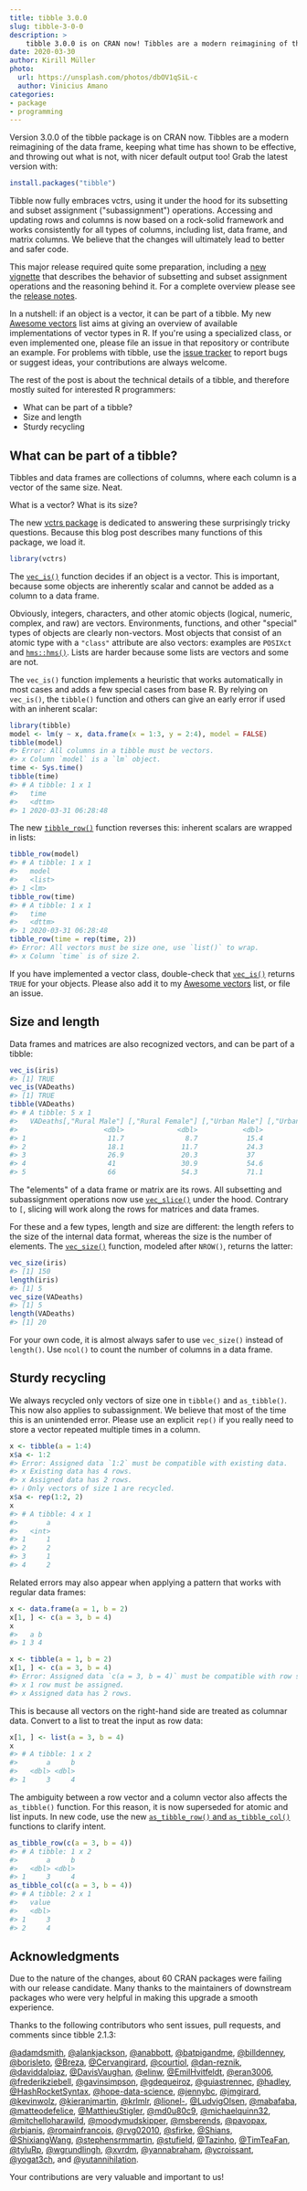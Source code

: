 ```yaml
---
title: tibble 3.0.0
slug: tibble-3-0-0
description: >
    tibble 3.0.0 is on CRAN now! Tibbles are a modern reimagining of the data frame, keeping what time has shown to be effective, and throwing out what is not, with nicer default output too! This article describes the latest major release and provides an outlook on further developments
date: 2020-03-30
author: Kirill Müller
photo:
  url: https://unsplash.com/photos/dbOV1qSiL-c
  author: Vinicius Amano
categories:
- package
- programming
---
```






Version 3.0.0 of the tibble package is on CRAN now. Tibbles are a modern reimagining of the data frame, keeping what time has shown to be effective, and throwing out what is not, with nicer default output too! Grab the latest version with:

```r
install.packages("tibble")
```

Tibble now fully embraces vctrs, using it under the hood for its subsetting and subset assignment ("subassignment") operations.
Accessing and updating rows and columns is now based on a rock-solid framework and works consistently for all types of columns, including list, data frame, and 
matrix columns.
We believe that the changes will ultimately lead to better and safer code.

This major release required quite some preparation, including a [new vignette](https://tibble.tidyverse.org/articles/invariants.html) that describes the behavior of subsetting and subset assignment operations and the reasoning behind it.
For a complete overview please see the [release notes](https://tibble.tidyverse.org/news/index.html).

In a nutshell: if an object is a vector, it can be part of a tibble.
My new [Awesome vectors](https://github.com/krlmlr/awesome-vctrs#readme) list aims at giving an overview of available implementations of vector types in R.
If you're using a specialized class, or even implemented one, please file an issue in that repository or contribute an example.
For problems with tibble, use the [issue tracker](https://github.com/tidyverse/tibble/issues) to report bugs or suggest ideas, your contributions are always welcome.

The rest of the post is about the technical details of a tibble, and therefore mostly suited for interested R programmers:

- What can be part of a tibble?
- Size and length
- Sturdy recycling


## What can be part of a tibble?

Tibbles and data frames are collections of columns, where each column is a vector of the same size.
Neat.

What is a vector?
What is its size?

The new [vctrs package](https://vctrs.r-lib.org) is dedicated to answering these surprisingly tricky questions.
Because this blog post describes many functions of this package, we load it.


```r
library(vctrs)
```

The [`vec_is()`](https://vctrs.r-lib.org/reference/vec_assert.html) function decides if an object is a vector.
This is important, because some objects are inherently scalar and cannot be added as a column to a data frame.

Obviously, integers, characters, and other atomic objects (logical, numeric, complex, and raw) are vectors.
Environments, functions, and other "special" types of objects are clearly non-vectors.
Most objects that consist of an atomic type with a `"class"` attribute are also vectors: examples are `POSIXct` and [`hms::hms()`](https://hms.tidyverse.org/reference/hms.html).
Lists are harder because some lists are vectors and some are not.

The `vec_is()` function implements a heuristic that works automatically in most cases and adds a few special cases from base R.
By relying on `vec_is()`, the `tibble()` function and others can give an early error if used with an inherent scalar:


```r
library(tibble)
model <- lm(y ~ x, data.frame(x = 1:3, y = 2:4), model = FALSE)
tibble(model)
#> Error: All columns in a tibble must be vectors.
#> x Column `model` is a `lm` object.
time <- Sys.time()
tibble(time)
#> # A tibble: 1 x 1
#>   time               
#>   <dttm>             
#> 1 2020-03-31 06:28:48
```

The new [`tibble_row()`](https://tibble.tidyverse.org/reference/tibble.html) function reverses this: inherent scalars are wrapped in lists:


```r
tibble_row(model)
#> # A tibble: 1 x 1
#>   model 
#>   <list>
#> 1 <lm>
tibble_row(time)
#> # A tibble: 1 x 1
#>   time               
#>   <dttm>             
#> 1 2020-03-31 06:28:48
tibble_row(time = rep(time, 2))
#> Error: All vectors must be size one, use `list()` to wrap.
#> x Column `time` is of size 2.
```

If you have implemented a vector class, double-check that [`vec_is()`](https://vctrs.r-lib.org/reference/vec_assert.html) returns `TRUE` for your objects.
Please also add it to my [Awesome vectors](https://github.com/krlmlr/awesome-vctrs#readme) list, or file an issue.


## Size and length

Data frames and matrices are also recognized vectors, and can be part of a tibble:


```r
vec_is(iris)
#> [1] TRUE
vec_is(VADeaths)
#> [1] TRUE
tibble(VADeaths)
#> # A tibble: 5 x 1
#>   VADeaths[,"Rural Male"] [,"Rural Female"] [,"Urban Male"] [,"Urban Female"]
#>                     <dbl>             <dbl>           <dbl>             <dbl>
#> 1                    11.7               8.7            15.4               8.4
#> 2                    18.1              11.7            24.3              13.6
#> 3                    26.9              20.3            37                19.3
#> 4                    41                30.9            54.6              35.1
#> 5                    66                54.3            71.1              50
```

The "elements" of a data frame or matrix are its rows.
All subsetting and subassignment operations now use [`vec_slice()`](https://vctrs.r-lib.org/reference/vec_slice.html) under the hood.
Contrary to `[`, slicing will work along the rows for matrices and data frames.

For these and a few types, length and size are different: the length refers to the size of the internal data format, whereas the size is the number of elements.
The [`vec_size()`](https://vctrs.r-lib.org/reference/vec_size.html) function, modeled after `NROW()`, returns the latter:


```r
vec_size(iris)
#> [1] 150
length(iris)
#> [1] 5
vec_size(VADeaths)
#> [1] 5
length(VADeaths)
#> [1] 20
```

For your own code, it is almost always safer to use `vec_size()` instead of `length()`.
Use `ncol()` to count the number of columns in a data frame.


## Sturdy recycling

We always recycled only vectors of size one in `tibble()` and `as_tibble()`.
This now also applies to subassignment.
We believe that most of the time this is an unintended error.
Please use an explicit `rep()` if you really need to store a vector repeated multiple times in a column.


```r
x <- tibble(a = 1:4)
x$a <- 1:2
#> Error: Assigned data `1:2` must be compatible with existing data.
#> x Existing data has 4 rows.
#> x Assigned data has 2 rows.
#> ℹ Only vectors of size 1 are recycled.
x$a <- rep(1:2, 2)
x
#> # A tibble: 4 x 1
#>       a
#>   <int>
#> 1     1
#> 2     2
#> 3     1
#> 4     2
```

Related errors may also appear when applying a pattern that works with regular data frames:


```r
x <- data.frame(a = 1, b = 2)
x[1, ] <- c(a = 3, b = 4)
x
#>   a b
#> 1 3 4

x <- tibble(a = 1, b = 2)
x[1, ] <- c(a = 3, b = 4)
#> Error: Assigned data `c(a = 3, b = 4)` must be compatible with row subscript `1`.
#> x 1 row must be assigned.
#> x Assigned data has 2 rows.
```

This is because all vectors on the right-hand side are treated as columnar data.
Convert to a list to treat the input as row data:


```r
x[1, ] <- list(a = 3, b = 4)
x
#> # A tibble: 1 x 2
#>       a     b
#>   <dbl> <dbl>
#> 1     3     4
```

The ambiguity between a row vector and a column vector also affects the `as_tibble()` function.
For this reason, it is now superseded for atomic and list inputs.
In new code, use the new [`as_tibble_row()` and `as_tibble_col()`](https://tibble.tidyverse.org/reference/as_tibble.html) functions to clarify intent.


```r
as_tibble_row(c(a = 3, b = 4))
#> # A tibble: 1 x 2
#>       a     b
#>   <dbl> <dbl>
#> 1     3     4
as_tibble_col(c(a = 3, b = 4))
#> # A tibble: 2 x 1
#>   value
#>   <dbl>
#> 1     3
#> 2     4
```


## Acknowledgments

Due to the nature of the changes, about 60 CRAN packages were failing with our release candidate.
Many thanks to the maintainers of downstream packages who were very helpful in making this upgrade a smooth experience.

Thanks to the following contributors who sent issues, pull requests, and comments since tibble 2.1.3:

[&#x0040;adamdsmith](https://github.com/adamdsmith), [&#x0040;alankjackson](https://github.com/alankjackson), [&#x0040;anabbott](https://github.com/anabbott), [&#x0040;batpigandme](https://github.com/batpigandme), [&#x0040;billdenney](https://github.com/billdenney), [&#x0040;borisleto](https://github.com/borisleto), [&#x0040;Breza](https://github.com/Breza), [&#x0040;Cervangirard](https://github.com/Cervangirard), [&#x0040;courtiol](https://github.com/courtiol), [&#x0040;dan-reznik](https://github.com/dan-reznik), [&#x0040;daviddalpiaz](https://github.com/daviddalpiaz), [&#x0040;DavisVaughan](https://github.com/DavisVaughan), [&#x0040;elinw](https://github.com/elinw), [&#x0040;EmilHvitfeldt](https://github.com/EmilHvitfeldt), [&#x0040;eran3006](https://github.com/eran3006), [&#x0040;frederikziebell](https://github.com/frederikziebell), [&#x0040;gavinsimpson](https://github.com/gavinsimpson), [&#x0040;gdequeiroz](https://github.com/gdequeiroz), [&#x0040;guiastrennec](https://github.com/guiastrennec), [&#x0040;hadley](https://github.com/hadley), [&#x0040;HashRocketSyntax](https://github.com/HashRocketSyntax), [&#x0040;hope-data-science](https://github.com/hope-data-science), [&#x0040;jennybc](https://github.com/jennybc), [&#x0040;jmgirard](https://github.com/jmgirard), [&#x0040;kevinwolz](https://github.com/kevinwolz), [&#x0040;kieranjmartin](https://github.com/kieranjmartin), [&#x0040;krlmlr](https://github.com/krlmlr), [&#x0040;lionel-](https://github.com/lionel-), [&#x0040;LudvigOlsen](https://github.com/LudvigOlsen), [&#x0040;mabafaba](https://github.com/mabafaba), [&#x0040;matteodefelice](https://github.com/matteodefelice), [&#x0040;MatthieuStigler](https://github.com/MatthieuStigler), [&#x0040;md0u80c9](https://github.com/md0u80c9), [&#x0040;michaelquinn32](https://github.com/michaelquinn32), [&#x0040;mitchelloharawild](https://github.com/mitchelloharawild), [&#x0040;moodymudskipper](https://github.com/moodymudskipper), [&#x0040;msberends](https://github.com/msberends), [&#x0040;pavopax](https://github.com/pavopax), [&#x0040;rbjanis](https://github.com/rbjanis), [&#x0040;romainfrancois](https://github.com/romainfrancois), [&#x0040;rvg02010](https://github.com/rvg02010), [&#x0040;sfirke](https://github.com/sfirke), [&#x0040;Shians](https://github.com/Shians), [&#x0040;ShixiangWang](https://github.com/ShixiangWang), [&#x0040;stephensrmmartin](https://github.com/stephensrmmartin), [&#x0040;stufield](https://github.com/stufield), [&#x0040;Tazinho](https://github.com/Tazinho), [&#x0040;TimTeaFan](https://github.com/TimTeaFan), [&#x0040;tyluRp](https://github.com/tyluRp), [&#x0040;wgrundlingh](https://github.com/wgrundlingh), [&#x0040;xvrdm](https://github.com/xvrdm), [&#x0040;yannabraham](https://github.com/yannabraham), [&#x0040;ycroissant](https://github.com/ycroissant), [&#x0040;yogat3ch](https://github.com/yogat3ch), and [&#x0040;yutannihilation](https://github.com/yutannihilation).

Your contributions are very valuable and important to us!
